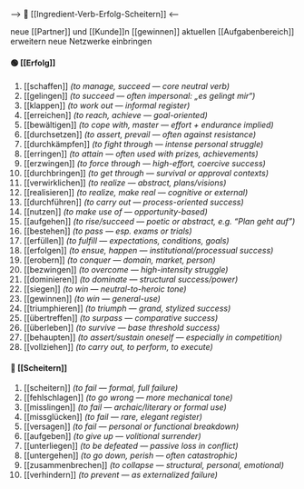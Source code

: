 --> 🧗 [[Ingredient-Verb-Erfolg-Scheitern]] <--

neue [[Partner]] und [[Kunde]]n [[gewinnen]]
aktuellen [[Aufgabenbereich]] erweitern
neue Netzwerke einbringen
#### 🟢 [[Erfolg]]  
1) [[schaffen]] *(to manage, succeed — core neutral verb)*  
2) [[gelingen]] *(to succeed — often impersonal: „es gelingt mir“)*  
3) [[klappen]] *(to work out — informal register)*  
4) [[erreichen]] *(to reach, achieve — goal-oriented)*  
5) [[bewältigen]] *(to cope with, master — effort + endurance implied)*  
6) [[durchsetzen]] *(to assert, prevail — often against resistance)*  
7) [[durchkämpfen]] *(to fight through — intense personal struggle)*  
8) [[erringen]] *(to attain — often used with prizes, achievements)*  
9) [[erzwingen]] *(to force through — high-effort, coercive success)*  
10) [[durchbringen]] *(to get through — survival or approval contexts)*  
11) [[verwirklichen]] *(to realize — abstract, plans/visions)*  
12) [[realisieren]] *(to realize, make real — cognitive or external)*  
13) [[durchführen]] *(to carry out — process-oriented success)*  
14) [[nutzen]] *(to make use of — opportunity-based)*  
15) [[aufgehen]] *(to rise/succeed — poetic or abstract, e.g. “Plan geht auf”)*  
16) [[bestehen]] *(to pass — esp. exams or trials)*  
17) [[erfüllen]] *(to fulfill — expectations, conditions, goals)*  
18) [[erfolgen]] *(to ensue, happen — institutional/processual success)*  
19) [[erobern]] *(to conquer — domain, market, person)*  
20) [[bezwingen]] *(to overcome — high-intensity struggle)*  
21) [[dominieren]] *(to dominate — structural success/power)*  
22) [[siegen]] *(to win — neutral-to-heroic tone)*  
23) [[gewinnen]] *(to win — general-use)*  
24) [[triumphieren]] *(to triumph — grand, stylized success)*  
25) [[übertreffen]] *(to surpass — comparative success)*  
26) [[überleben]] *(to survive — base threshold success)*  
27) [[behaupten]] *(to assert/sustain oneself — especially in competition)*  
28) [[vollziehen]] *(to carry out, to perform, to execute)*

#### 🔴 [[Scheitern]]  
1) [[scheitern]] *(to fail — formal, full failure)*  
2) [[fehlschlagen]] *(to go wrong — more mechanical tone)*  
3) [[misslingen]] *(to fail — archaic/literary or formal use)*  
4) [[missglücken]] *(to fail — rare, elegant register)*  
5) [[versagen]] *(to fail — personal or functional breakdown)*  
6) [[aufgeben]] *(to give up — volitional surrender)*  
7) [[unterliegen]] *(to be defeated — passive loss in conflict)*  
8) [[untergehen]] *(to go down, perish — often catastrophic)*  
9) [[zusammenbrechen]] *(to collapse — structural, personal, emotional)*  
10) [[verhindern]] *(to prevent — as externalized failure)*  